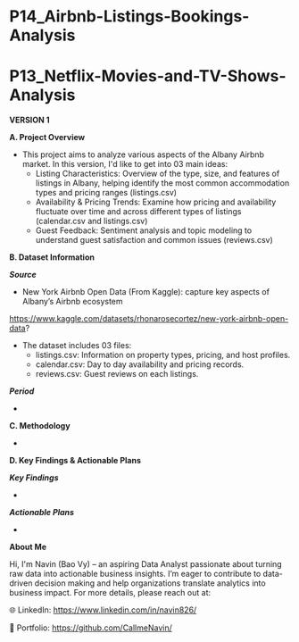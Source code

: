 # P14_Airbnb-Listings-Bookings-Analysis

# P13_Netflix-Movies-and-TV-Shows-Analysis

**VERSION 1**

**A. Project Overview**

- This project aims to analyze various aspects of the Albany Airbnb market. In this version, I'd like to get into 03 main ideas:
  + Listing Characteristics: Overview of the type, size, and features of listings in Albany, helping identify the most common accommodation types and pricing ranges (listings.csv)
  + Availability & Pricing Trends: Examine how pricing and availability fluctuate over time and across different types of listings (calendar.csv and listings.csv)
  + Guest Feedback: Sentiment analysis and topic modeling to understand guest satisfaction and common issues (reviews.csv)

**B. Dataset Information**

_**Source**_

- New York Airbnb Open Data (From Kaggle): capture key aspects of Albany’s Airbnb ecosystem

https://www.kaggle.com/datasets/rhonarosecortez/new-york-airbnb-open-data?

- The dataset includes 03 files:
  + listings.csv: Information on property types, pricing, and host profiles.
  + calendar.csv: Day to day availability and pricing records.
  + reviews.csv: Guest reviews on each listings.

_**Period**_

- 

**C. Methodology**

- 

**D. Key Findings & Actionable Plans**

_**Key Findings**_

- 

_**Actionable Plans**_

- 

**About Me**

Hi, I'm Navin (Bao Vy) – an aspiring Data Analyst passionate about turning raw data into actionable business insights. I’m eager to contribute to data-driven decision making and help organizations translate analytics into business impact. For more details, please reach out at:

🌐 LinkedIn: https://www.linkedin.com/in/navin826/

📂 Portfolio: https://github.com/CallmeNavin/
